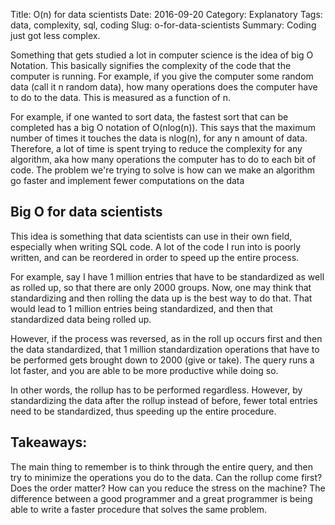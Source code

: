 Title: O(n) for data scientists
Date: 2016-09-20
Category: Explanatory
Tags: data, complexity, sql, coding
Slug: o-for-data-scientists
Summary: Coding just got less complex. 

Something that gets studied a lot in computer science is the idea of big O Notation. This basically signifies the complexity of the code that the computer is running. For example, if you give the computer some random data (call it  n random data), how many operations does the computer have to do to the data. This is measured as a function of n.
  
For example, if one wanted to sort data, the fastest sort that can be completed has a big O notation of O(nlog(n)). This says that the maximum number of times it touches the data is nlog(n), for any n amount of data. Therefore, a lot of time is spent trying to reduce the complexity for any algorithm, aka how many operations the computer has to do to each bit of code. The problem we're trying to solve is how can we make an algorithm go faster and implement fewer computations on the data

## Big O for data scientists 
This idea is something that data scientists can use in their own field, especially when writing SQL code. A lot of the code I run into is poorly written, and can be reordered in order to speed up the entire process. 

For example, say I have 1 million entries that have to be standardized as well as rolled up, so that there are only 2000 groups. Now, one may think that standardizing and then rolling the data up is the best way to do that. That would lead to 1 million entries being standardized, and then that standardized data being rolled up.

However, if the process was reversed, as in the roll up occurs first and then the data standardized, that 1 million standardization operations that have to be performed gets brought down to 2000 (give or take). The query runs a lot faster, and you are able to be more productive while doing so. 

In other words, the rollup has to be performed regardless. However, by standardizing the data after the rollup instead of before, fewer total entries need to be standardized, thus speeding up the entire procedure. 

## Takeaways:
The main thing to remember is to think through the entire query, and then try to minimize the operations you do to the data. Can the rollup come first? Does the order matter? How can you reduce the stress on the machine? The difference between a good programmer and a great programmer is being able to write a faster procedure that solves the same problem.